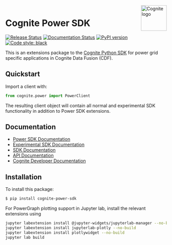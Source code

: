
<a href="https://cognite.com/">
    <img src="https://github.com/cognitedata/cognite-python-docs/blob/master/img/cognite_logo.png" alt="Cognite logo" title="Cognite" align="right" height="80" />
</a>

Cognite Power SDK
=================
[![Release Status](https://github.com/cognitedata/power-sdk/workflows/release/badge.svg)](https://github.com/cognitedata/power-sdk/actions)
[![Documentation Status](https://readthedocs.com/projects/cognite-power-sdk/badge/?version=latest)](https://cognite-power-sdk.readthedocs-hosted.com/en/latest/)
[![PyPI version](https://badge.fury.io/py/cognite-power-sdk.svg)](https://pypi.org/project/cognite-power-sdk/)
[![Code style: black](https://img.shields.io/badge/code%20style-black-000000.svg)](https://github.com/ambv/black)


This is an extensions package to the [Cognite Python SDK](https://github.com/cognitedata/cognite-sdk-python)
 for power grid specific applications in Cognite Data Fusion (CDF). 

## Quickstart
Import a client with:

```python
from cognite.power import PowerClient
```
The resulting client object will contain all normal and experimental SDK functionality
in addition to Power SDK extensions.

## Documentation
* [Power SDK Documentation](https://cognite-power-sdk.readthedocs-hosted.com/en/latest/)
* [Experimental SDK Documentation](https://cognite-sdk-experimental.readthedocs-hosted.com/en/latest/)
* [SDK Documentation](https://cognite-docs.readthedocs-hosted.com/en/latest/)
* [API Documentation](https://doc.cognitedata.com/)
* [Cognite Developer Documentation](https://docs.cognite.com/dev/)

## Installation
To install this package:
```bash
$ pip install cognite-power-sdk
```
For PowerGraph plotting support in Jupyter lab, install the relevant extensions using
```bash
jupyter labextension install @jupyter-widgets/jupyterlab-manager --no-build
jupyter labextension install jupyterlab-plotly --no-build
jupyter labextension install plotlywidget --no-build
jupyter lab build
```
